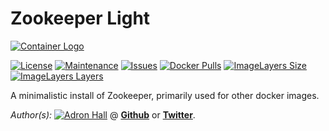 # Zookeeper Light

[![Container Logo](https://github.com/adron-orange/systemic-dock-base/blob/master/Logo.png?raw=true)]()

[![License](https://img.shields.io/github/license/adron-orange/systemic-dock-base.svg?style=flat-square)](https://github.com/adron-orange/systemic-dock-base/blob/master/LICENSE)
[![Maintenance](https://img.shields.io/maintenance/yes/2016.svg?style=flat-square)](#)
[![Issues](https://img.shields.io/github/issues/adron-orange/systemic-dock-base.svg?style=flat-square)](https://github.com/adron-orange/systemic-dock-base/issues)
[![Docker Pulls](https://img.shields.io/docker/pulls/adron-orange/systemic-dock-base.svg?style=flat-square)](https://hub.docker.com/r/adronorange/dock-base/)
[![ImageLayers Size](https://img.shields.io/imagelayers/image-size/_/adron-orange/systemic-dock-base.svg?style=flat-square)](https://hub.docker.com/r/adronorange/dock-base/)
[![ImageLayers Layers](https://img.shields.io/imagelayers/layers/_/adron-orange/systemic-dock-base.svg?style=flat-square)](https://hub.docker.com/r/adronorange/dock-base/)

A minimalistic install of Zookeeper, primarily used for other docker images.

*Author(s):* [![Adron Hall](https://github.com/adron-orange/systemic-dock-base/blob/master/AdronHall.png?raw=true)](http://compositecode.com) @ **[Github](https://www.github.com/adron-orange)** or **[Twitter](https://twitter.com/adron)**.
